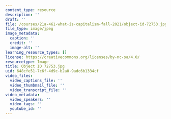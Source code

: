 ```yaml
---
content_type: resource
description: ''
draft: ''
file: /courses/21a-461-what-is-capitalism-fall-2021/object-id-72753.jpg
file_type: image/jpeg
image_metadata:
  caption: ''
  credit: ''
  image-alt: ''
learning_resource_types: []
license: https://creativecommons.org/licenses/by-nc-sa/4.0/
resourcetype: Image
title: Object ID 72753.jpg
uid: 648cfe51-7c6f-4d9c-b2a0-9adc6b1334cf
video_files:
  video_captions_file: ''
  video_thumbnail_file: ''
  video_transcript_file: ''
video_metadata:
  video_speakers: ''
  video_tags: ''
  youtube_id: ''
---
```

